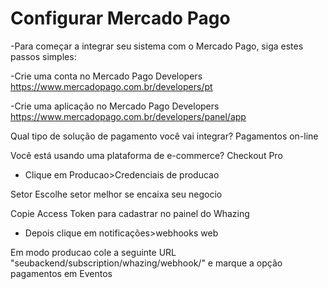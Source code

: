 # Configurar Mercado Pago

-Para começar a integrar seu sistema com o Mercado Pago, siga estes passos simples:

-Crie uma conta no Mercado Pago Developers
https://www.mercadopago.com.br/developers/pt

-Crie uma aplicação no Mercado Pago Developers
https://www.mercadopago.com.br/developers/panel/app

Qual tipo de solução de pagamento você vai integrar?
Pagamentos on-line

Você está usando uma plataforma de e-commerce?
Checkout Pro



- Clique em Producao>Credenciais de producao

Setor
Escolhe setor melhor se encaixa seu negocio

Copie Access Token para cadastrar no painel do Whazing

- Depois clique em notificações>webhooks
web

Em modo producao cole a seguinte URL "seubackend/subscription/whazing/webhook/" e marque a opção pagamentos em Eventos